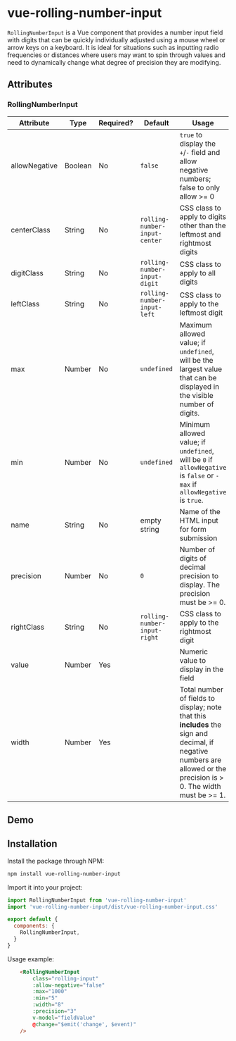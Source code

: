 # vue-rolling-number-input

`RollingNumberInput` is a Vue component that provides a number input field with digits that can be quickly
individually adjusted using a mouse wheel or arrow keys on a keyboard.  It is ideal for situations such as
inputting radio frequencies or distances where users may want to spin through values and need to dynamically
change what degree of precision they are modifying.

## Attributes

### RollingNumberInput

| Attribute     | Type    | Required? | Default                       | Usage                                                                                                                                                                 |
|---------------|---------|-----------|-------------------------------|-----------------------------------------------------------------------------------------------------------------------------------------------------------------------|
| allowNegative | Boolean | No        | `false`                       | `true` to display the `+`/`-` field and allow negative numbers; false to only allow >= 0                                                                              |
| centerClass   | String  | No        | `rolling-number-input-center` | CSS class to apply to digits other than the leftmost and rightmost digits                                                                                             |
| digitClass    | String  | No        | `rolling-number-input-digit`  | CSS class to apply to all digits                                                                                                                                      |
| leftClass     | String  | No        | `rolling-number-input-left`   | CSS class to apply to the leftmost digit                                                                                                                              |
| max           | Number  | No        | `undefined`                   | Maximum allowed value; if `undefined`, will be the largest value that can be displayed in the visible number of digits.                                               |
| min           | Number  | No        | `undefined`                   | Minimum allowed value; if `undefined`, will be `0` if `allowNegative` is `false` or `-max` if `allowNegative` is `true`.                                              |
| name          | String  | No        | empty string                  | Name of the HTML input for form submission                                                                                                                            |
| precision     | Number  | No        | `0`                           | Number of digits of decimal precision to display.  The precision must be >= 0.                                                                                        |
| rightClass    | String  | No        | `rolling-number-input-right`  | CSS class to apply to the rightmost digit                                                                                                                             |
| value         | Number  | Yes       |                               | Numeric value to display in the field                                                                                                                                 |
| width         | Number  | Yes       |                               | Total number of fields to display; note that this **includes** the sign and decimal, if negative numbers are allowed or the precision is > 0. The width must be >= 1. |

## Demo

## Installation

Install the package through NPM:
```bash
npm install vue-rolling-number-input
```

Import it into your project:

```javascript
import RollingNumberInput from 'vue-rolling-number-input'
import 'vue-rolling-number-input/dist/vue-rolling-number-input.css'

export default {
  components: {
    RollingNumberInput,
  }
}
```

Usage example:
```html
    <RollingNumberInput
        class="rolling-input"
        :allow-negative="false"
        :max="1000"
        :min="5"
        :width="8"
        :precision="3"
        v-model="fieldValue"
        @change="$emit('change', $event)"
    />
```